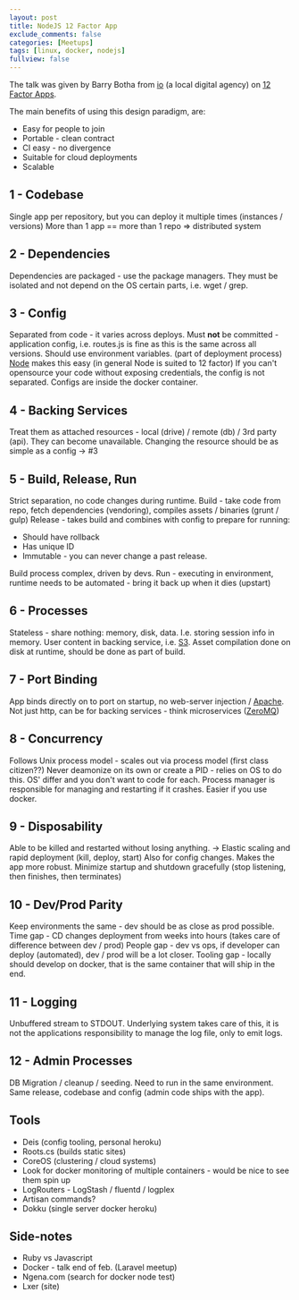 ```yaml
---
layout: post
title: NodeJS 12 Factor App
exclude_comments: false
categories: [Meetups]
tags: [linux, docker, nodejs]
fullview: false
---
```


The talk was given by Barry Botha from [io](http://www.io.co.za) (a local digital agency) on [12 Factor Apps](http://http://12factor.net/).

The main benefits of using this design paradigm, are:

- Easy for people to join
- Portable - clean contract
- CI easy - no divergence
- Suitable for cloud deployments
- Scalable

1 - Codebase
-----------
Single app per repository, but you can deploy it multiple times (instances / versions)
More than 1 app == more than 1 repo => distributed system

2 - Dependencies
--------------
Dependencies are packaged - use the package managers.
They must be isolated and not depend on the OS certain parts, i.e. wget / grep.

3 - Config
--------
Separated from code - it varies across deploys.
Must **not** be committed - application config, i.e. routes.js is fine as this is the same across all versions.
Should use environment variables. (part of deployment process)
[Node](http://nodejs.org/) makes this easy (in general Node is suited to 12 factor)
If you can't opensource your code without exposing credentials, the config is not separated.
Configs are inside the docker container.

4 - Backing Services
------------------
Treat them as attached resources - local (drive) / remote (db) / 3rd party (api). They can become unavailable.
Changing the resource should be as simple as a config -> #3

5 - Build, Release, Run
---------------------
Strict separation, no code changes during runtime.
Build - take code from repo, fetch dependencies (vendoring), compiles assets / binaries (grunt / gulp)
Release - takes build and combines with config to prepare for running:

  * Should have rollback
  * Has unique ID
  * Immutable - you can never change a past release.

Build process complex, driven by devs.
Run - executing in environment, runtime needs to be automated - bring it back up when it dies (upstart)

6 - Processes
-----------
Stateless - share nothing: memory, disk, data. I.e. storing session info in memory.
User content in backing service, i.e. [S3](http://aws.amazon.com/s3/).
Asset compilation done on disk at runtime, should be done as part of build.

7 - Port Binding
--------------
App binds directly on to port on startup, no web-server injection / [Apache](http://httpd.apache.org/).
Not just http, can be for backing services - think microservices ([ZeroMQ](http://zeromq.org/))

8 - Concurrency
-------------
Follows Unix process model - scales out via process model (first class citizen??)
Never deamonize on its own or create a PID - relies on OS to do this. OS' differ and you don't want to code for each.
Process manager is responsible for managing and restarting if it crashes. Easier if you use docker.

9 - Disposability
---------------
Able to be killed and restarted without losing anything. -> Elastic scaling and rapid deployment (kill, deploy, start)
Also for config changes.
Makes the app more robust.
Minimize startup and shutdown gracefully (stop listening, then finishes, then terminates)

10 - Dev/Prod Parity
------------------
Keep environments the same - dev should be as close as prod possible.
Time gap - CD changes deployment from weeks into hours (takes care of difference between dev / prod)
People gap - dev vs ops, if developer can deploy (automated), dev / prod will be a lot closer.
Tooling gap - locally should develop on docker, that is the same container that will ship in the end.

11 - Logging
----------
Unbuffered stream to STDOUT.
Underlying system takes care of this, it is not the applications responsibility to manage the log file, only to emit logs.

12 - Admin Processes
------------------
DB Migration / cleanup / seeding.
Need to run in the same environment.
Same release, codebase and config (admin code ships with the app).

Tools
-----
* Deis (config tooling, personal heroku)
* Roots.cs (builds static sites)
* CoreOS (clustering / cloud systems)
* Look for docker monitoring of multiple containers - would be nice to see them spin up
* LogRouters - LogStash / fluentd / logplex
* Artisan commands?
* Dokku (single server docker heroku)

Side-notes
----------
* Ruby vs Javascript
* Docker - talk end of feb. (Laravel meetup)
* Ngena.com (search for docker node test)
* Lxer (site)
